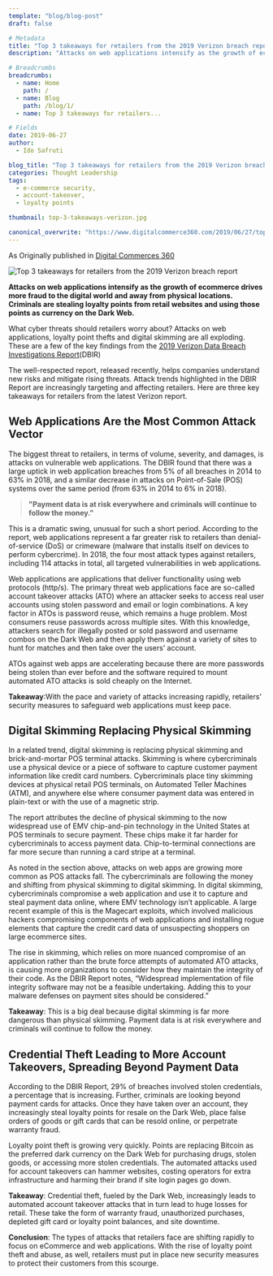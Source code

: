 ```yaml
---
template: "blog/blog-post"
draft: false

# Metadata
title: "Top 3 takeaways for retailers from the 2019 Verizon breach report"
description: "Attacks on web applications intensify as the growth of ecommerce drives more fraud to the digital world and away from physical locations. Criminals are stealing loyalty points from retail websites and using those points as currency on the Dark Web."

# Breadcrumbs
breadcrumbs:
  - name: Home
    path: /
  - name: Blog
    path: /blog/1/
  - name: Top 3 takeaways for retailers...

# Fields
date: 2019-06-27
author:
  - Ido Safruti

blog_title: "Top 3 takeaways for retailers from the 2019 Verizon breach report"
categories: Thought Leadership
tags:
  - e-commerce security,
  - account-takeover,
  - loyalty points

thumbnail: top-3-takeaways-verizon.jpg

canonical_overwrite: "https://www.digitalcommerce360.com/2019/06/27/top-3-takeaways-for-retailers-from-the-2019-verizon-breach-report/"
---
```


As Originally published in [Digital Commerces 360](https://www.digitalcommerce360.com/2019/06/27/top-3-takeaways-for-retailers-from-the-2019-verizon-breach-report/)

![Top 3 takeaways for retailers from the 2019 Verizon breach report](/assets/images/blog/top-3-takeaways-verizon.jpg)<br>

**Attacks on web applications intensify as the growth of ecommerce drives more fraud to the digital world and away from physical locations. Criminals are stealing loyalty points from retail websites and using those points as currency on the Dark Web.**

What cyber threats should retailers worry about? Attacks on web applications, loyalty point thefts and digital skimming are all exploding. These are a few of the key findings from the [2019 Verizon Data Breach Investigations Report](https://enterprise.verizon.com/resources/reports/dbir/)(DBIR)

The well-respected report, released recently, helps companies understand new risks and mitigate rising threats. Attack trends highlighted in the DBIR Report are increasingly targeting and affecting retailers. Here are three key takeaways for retailers from the latest Verizon report.

## Web Applications Are the Most Common Attack Vector

The biggest threat to retailers, in terms of volume, severity, and damages, is attacks on vulnerable web applications. The DBIR found that there was a large uptick in web application breaches from 5% of all breaches in 2014 to 63% in 2018, and a similar decrease in attacks on Point-of-Sale (POS) systems over the same period (from 63% in 2014 to 6% in 2018).

> **"Payment data is at risk everywhere and criminals will continue to follow the money."**

This is a dramatic swing, unusual for such a short period. According to the report, web applications represent a far greater risk to retailers than denial-of-service (DoS) or crimeware (malware that installs itself on devices to perform cybercrime). In 2018, the four most attack types against retailers, including 114 attacks in total, all targeted vulnerabilities in web applications.

Web applications are applications that deliver functionality using web protocols (http/s). The primary threat web applications face are so-called account takeover attacks (ATO) where an attacker seeks to access real user accounts using stolen password and email or login combinations. A key factor in ATOs is password reuse, which remains a huge problem. Most consumers reuse passwords across multiple sites. With this knowledge, attackers search for illegally posted or sold password and username combos on the Dark Web and then apply them against a variety of sites to hunt for matches and then take over the users’ account.

ATOs against web apps are accelerating because there are more passwords being stolen than ever before and the software required to mount automated ATO attacks is sold cheaply on the Internet.

**Takeaway**:With the pace and variety of attacks increasing rapidly, retailers’ security measures to safeguard web applications must keep pace.

## Digital Skimming Replacing Physical Skimming

In a related trend, digital skimming is replacing physical skimming and brick-and-mortar POS terminal attacks. Skimming is where cybercriminals use a physical device or a piece of software to capture customer payment information like credit card numbers. Cybercriminals place tiny skimming devices at physical retail POS terminals, on Automated Teller Machines (ATM), and anywhere else where consumer payment data was entered in plain-text or with the use of a magnetic strip.

The report attributes the decline of physical skimming to the now widespread use of EMV chip-and-pin technology in the United States at POS terminals to secure payment. These chips make it far harder for cybercriminals to access payment data. Chip-to-terminal connections are far more secure than running a card stripe at a terminal.

As noted in the section above, attacks on web apps are growing more common as POS attacks fall. The cybercriminals are following the money and shifting from physical skimming to digital skimming. In digital skimming, cybercriminals compromise a web application and use it to capture and steal payment data online, where EMV technology isn’t applicable. A large recent example of this is the Magecart exploits, which involved malicious hackers compromising components of web applications and installing rogue elements that capture the credit card data of unsuspecting shoppers on large ecommerce sites.

The rise in skimming, which relies on more nuanced compromise of an application rather than the brute force attempts of automated ATO attacks, is causing more organizations to consider how they maintain the integrity of their code. As the DBIR Report notes, “Widespread implementation of file integrity software may not be a feasible undertaking. Adding this to your malware defenses on payment sites should be considered.”

**Takeaway**: This is a big deal because digital skimming is far more dangerous than physical skimming. Payment data is at risk everywhere and criminals will continue to follow the money.

## Credential Theft Leading to More Account Takeovers, Spreading Beyond Payment Data

According to the DBIR Report, 29% of breaches involved stolen credentials, a percentage that is increasing. Further, criminals are looking beyond payment cards for attacks. Once they have taken over an account, they increasingly steal loyalty points for resale on the Dark Web, place false orders of goods or gift cards that can be resold online, or perpetrate warranty fraud.

Loyalty point theft is growing very quickly. Points are replacing Bitcoin as the preferred dark currency on the Dark Web for purchasing drugs, stolen goods, or accessing more stolen credentials. The automated attacks used for account takeovers can hammer websites, costing operators for extra infrastructure and harming their brand if site login pages go down.

**Takeaway**: Credential theft, fueled by the Dark Web, increasingly leads to automated account takeover attacks that in turn lead to huge losses for retail. These take the form of warranty fraud, unauthorized purchases, depleted gift card or loyalty point balances, and site downtime.

**Conclusion**: The types of attacks that retailers face are shifting rapidly to focus on eCommerce and web applications. With the rise of loyalty point theft and abuse, as well, retailers must put in place new security measures to protect their customers from this scourge.
